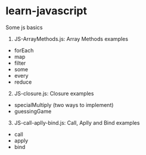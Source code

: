# learn-javascript
Some js basics

1. JS-ArrayMethods.js:   Array Methods examples
  - forEach
  - map
  - filter
  - some
  - every
  - reduce
  
2. JS-closure.js:   Closure examples
  - specialMultiply (two ways to implement)
  - guessingGame

3. JS-call-aplly-bind.js:  Call, Aplly and Bind examples
  - call
  - apply
  - bind
